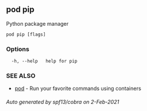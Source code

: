 ## pod pip

Python package manager

```
pod pip [flags]
```

### Options

```
  -h, --help   help for pip
```

### SEE ALSO

* [pod](pod.md)	 - Run your favorite commands using containers

###### Auto generated by spf13/cobra on 2-Feb-2021

